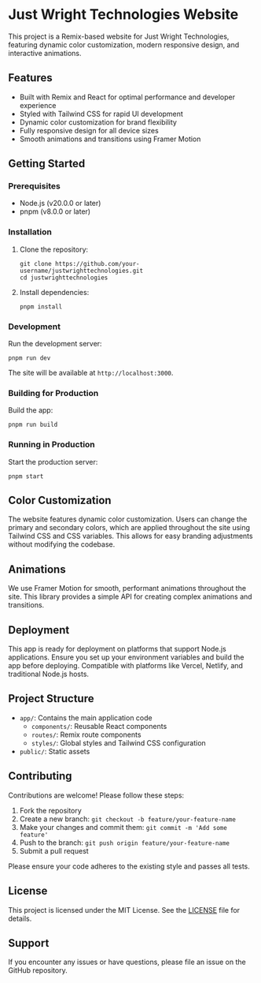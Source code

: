 # Just Wright Technologies Website

This project is a Remix-based website for Just Wright Technologies, featuring dynamic color customization, modern responsive design, and interactive animations.

## Features

- Built with Remix and React for optimal performance and developer experience
- Styled with Tailwind CSS for rapid UI development
- Dynamic color customization for brand flexibility
- Fully responsive design for all device sizes
- Smooth animations and transitions using Framer Motion

## Getting Started

### Prerequisites

- Node.js (v20.0.0 or later)
- pnpm (v8.0.0 or later)

### Installation

1. Clone the repository:
   ```
   git clone https://github.com/your-username/justwrighttechnologies.git
   cd justwrighttechnologies
   ```

2. Install dependencies:
   ```
   pnpm install
   ```

### Development

Run the development server:

```
pnpm run dev
```

The site will be available at `http://localhost:3000`.

### Building for Production

Build the app:

```
pnpm run build
```

### Running in Production

Start the production server:

```
pnpm start
```

## Color Customization

The website features dynamic color customization. Users can change the primary and secondary colors, which are applied throughout the site using Tailwind CSS and CSS variables. This allows for easy branding adjustments without modifying the codebase.

## Animations

We use Framer Motion for smooth, performant animations throughout the site. This library provides a simple API for creating complex animations and transitions.

## Deployment

This app is ready for deployment on platforms that support Node.js applications. Ensure you set up your environment variables and build the app before deploying. Compatible with platforms like Vercel, Netlify, and traditional Node.js hosts.

## Project Structure

- `app/`: Contains the main application code
  - `components/`: Reusable React components
  - `routes/`: Remix route components
  - `styles/`: Global styles and Tailwind CSS configuration
- `public/`: Static assets

## Contributing

Contributions are welcome! Please follow these steps:

1. Fork the repository
2. Create a new branch: `git checkout -b feature/your-feature-name`
3. Make your changes and commit them: `git commit -m 'Add some feature'`
4. Push to the branch: `git push origin feature/your-feature-name`
5. Submit a pull request

Please ensure your code adheres to the existing style and passes all tests.

## License

This project is licensed under the MIT License. See the [LICENSE](LICENSE) file for details.

## Support

If you encounter any issues or have questions, please file an issue on the GitHub repository.
